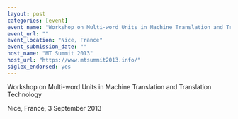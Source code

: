 ```yaml
---
layout: post
categories: [event]
event_name: "Workshop on Multi-word Units in Machine Translation and Translation Technology"
event_url: ""
event_location: "Nice, France"
event_submission_date: ""
host_name: "MT Summit 2013"
host_url: "https://www.mtsummit2013.info/"
siglex_endorsed: yes
---
```

Workshop on Multi-word Units in Machine Translation and Translation Technology

Nice, France, 3 September 2013

